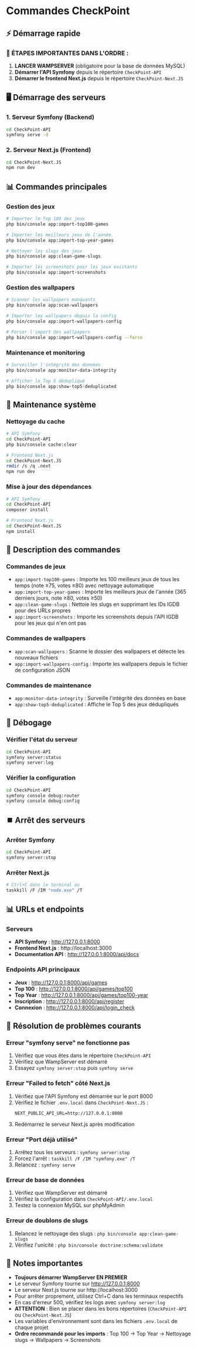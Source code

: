 # Commandes CheckPoint

## ⚡ Démarrage rapide

### 🚨 ÉTAPES IMPORTANTES DANS L'ORDRE :

1. **LANCER WAMPSERVER** (obligatoire pour la base de données MySQL)
2. **Démarrer l'API Symfony** depuis le répertoire `CheckPoint-API`
3. **Démarrer le frontend Next.js** depuis le répertoire `CheckPoint-Next.JS`

## 🖥️ Démarrage des serveurs

### 1. Serveur Symfony (Backend)
```bash
cd CheckPoint-API
symfony serve -d
```

### 2. Serveur Next.js (Frontend)
```bash
cd CheckPoint-Next.JS
npm run dev
```

## 📊 Commandes principales

### Gestion des jeux
```bash
# Importer le Top 100 des jeux
php bin/console app:import-top100-games

# Importer les meilleurs jeux de l'année
php bin/console app:import-top-year-games

# Nettoyer les slugs des jeux
php bin/console app:clean-game-slugs

# Importer les screenshots pour les jeux existants
php bin/console app:import-screenshots
```

### Gestion des wallpapers
```bash
# Scanner les wallpapers manquants
php bin/console app:scan-wallpapers

# Importer les wallpapers depuis la config
php bin/console app:import-wallpapers-config

# Forcer l'import des wallpapers
php bin/console app:import-wallpapers-config --force
```

### Maintenance et monitoring
```bash
# Surveiller l'intégrité des données
php bin/console app:monitor-data-integrity

# Afficher le Top 5 dédupliqué
php bin/console app:show-top5-deduplicated
```

## 🔧 Maintenance système

### Nettoyage du cache
```bash
# API Symfony
cd CheckPoint-API
php bin/console cache:clear

# Frontend Next.js
cd CheckPoint-Next.JS
rmdir /s /q .next
npm run dev
```

### Mise à jour des dépendances
```bash
# API Symfony
cd CheckPoint-API
composer install

# Frontend Next.js
cd CheckPoint-Next.JS
npm install
```

## 📝 Description des commandes

### Commandes de jeux
- `app:import-top100-games` : Importe les 100 meilleurs jeux de tous les temps (note ≥75, votes ≥80) avec nettoyage automatique
- `app:import-top-year-games` : Importe les meilleurs jeux de l'année (365 derniers jours, note ≥80, votes ≥50)
- `app:clean-game-slugs` : Nettoie les slugs en supprimant les IDs IGDB pour des URLs propres
- `app:import-screenshots` : Importe les screenshots depuis l'API IGDB pour les jeux qui n'en ont pas

### Commandes de wallpapers
- `app:scan-wallpapers` : Scanne le dossier des wallpapers et détecte les nouveaux fichiers
- `app:import-wallpapers-config` : Importe les wallpapers depuis le fichier de configuration JSON

### Commandes de maintenance
- `app:monitor-data-integrity` : Surveille l'intégrité des données en base
- `app:show-top5-deduplicated` : Affiche le Top 5 des jeux dédupliqués

## 🐛 Débogage

### Vérifier l'état du serveur
```bash
cd CheckPoint-API
symfony server:status
symfony server:log
```

### Vérifier la configuration
```bash
cd CheckPoint-API
symfony console debug:router
symfony console debug:config
```

## ⏹️ Arrêt des serveurs

### Arrêter Symfony
```bash
cd CheckPoint-API
symfony server:stop
```

### Arrêter Next.js
```bash
# Ctrl+C dans le terminal ou
taskkill /F /IM "node.exe" /T
```

## 📊 URLs et endpoints

### Serveurs
- **API Symfony** : http://127.0.0.1:8000
- **Frontend Next.js** : http://localhost:3000
- **Documentation API** : http://127.0.0.1:8000/api/docs

### Endpoints API principaux
- **Jeux** : http://127.0.0.1:8000/api/games
- **Top 100** : http://127.0.0.1:8000/api/games/top100
- **Top Year** : http://127.0.0.1:8000/api/games/top100-year
- **Inscription** : http://127.0.0.1:8000/api/register
- **Connexion** : http://127.0.0.1:8000/api/login_check

## 🚨 Résolution de problèmes courants

### Erreur "symfony serve" ne fonctionne pas
1. Vérifiez que vous êtes dans le répertoire `CheckPoint-API`
2. Vérifiez que WampServer est démarré
3. Essayez `symfony server:stop` puis `symfony serve`

### Erreur "Failed to fetch" côté Next.js
1. Vérifiez que l'API Symfony est démarrée sur le port 8000
2. Vérifiez le fichier `.env.local` dans `CheckPoint-Next.JS` :
   ```
   NEXT_PUBLIC_API_URL=http://127.0.0.1:8000
   ```
3. Redémarrez le serveur Next.js après modification

### Erreur "Port déjà utilisé"
1. Arrêtez tous les serveurs : `symfony server:stop`
2. Forcez l'arrêt : `taskkill /F /IM "symfony.exe" /T`
3. Relancez : `symfony serve`

### Erreur de base de données
1. Vérifiez que WampServer est démarré
2. Vérifiez la configuration dans `CheckPoint-API/.env.local`
3. Testez la connexion MySQL sur phpMyAdmin

### Erreur de doublons de slugs
1. Relancez le nettoyage des slugs : `php bin/console app:clean-game-slugs`
2. Vérifiez l'unicité : `php bin/console doctrine:schema:validate`

## 📝 Notes importantes
- **Toujours démarrer WampServer EN PREMIER**
- Le serveur Symfony tourne sur http://127.0.0.1:8000
- Le serveur Next.js tourne sur http://localhost:3000
- Pour arrêter proprement, utilisez Ctrl+C dans les terminaux respectifs
- En cas d'erreur 500, vérifiez les logs avec `symfony server:log`
- **ATTENTION** : Bien se placer dans les bons répertoires (`CheckPoint-API` ou `CheckPoint-Next.JS`)
- Les variables d'environnement sont dans les fichiers `.env.local` de chaque projet
- **Ordre recommandé pour les imports** : Top 100 → Top Year → Nettoyage slugs → Wallpapers → Screenshots 